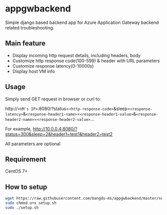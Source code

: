 # appgwbackend
Simple django based backend app for Azure Application Gateway backend related troubleshooting.

## Main feature
* Display incoming http request details, including headers, body
* Customize http response code(100-599) & header with URL parameters
* Customize response latency(0-10000s)
* Display host VM info

## Usage
Simply send GET request in browser or curl to:

http://`<VM's IP>`:8080/?status=`<http-response-code>`&sleep=`<response-latency>`&`<response-header1-name>`=`<response-header1-value>`&`<response-header2-name>`=`<response-header2-value>`...

For example,
http://10.0.0.4:8080/?status=300&sleep=2&header1=test1&header2=test2

All parameters are optional

## Requirement
CentOS 7+

## How to setup

```sh
wget https://raw.githubusercontent.com/bangdu-ms/appgwbackend/master/setup/setup.sh
sudo chmod u+x setup.sh
sudo ./setup.sh
```